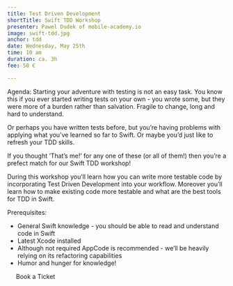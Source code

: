 ```yaml
---
title: Test Driven Development
shortTitle: Swift TDD Workshop
presenter: Pawel Dudek of mobile-academy.io
image: swift-tdd.jpg
anchor: tdd
date: Wednesday, May 25th
time: 10 am
duration: ca. 3h
fee: 50 €

---
```


<p>Agenda: Starting your adventure with testing is not an easy task. You know this if you ever started writing tests on your own - you wrote some, but they were more of a burden rather than salvation. Fragile to change, long and hard to understand. </p>

<p>Or perhaps you have written tests before, but you’re having problems with applying what you’ve learned so far to Swift. Or maybe you’d just like to refresh your TDD skills. </p>

<p>If you thought ‘That’s me!’ for any one of these (or all of them!) then you’re a prefect match for our Swift TDD workshop!</p>

<p>During this workshop you’ll learn how you can write more testable code by incorporating Test Driven Development into your workflow. Moreover you’ll learn how to make existing code more testable and what are the best tools for TDD in Swift.</p>

Prerequisites:
<ul><li>General Swift knowledge - you should be able to read and understand code in Swift</li>
<li>Latest Xcode installed</li>
<li>Although not required AppCode is recommended - we’ll be heavily relying on its refactoring capabilities</li>
<li>Humor and hunger for knowledge!</li>
</ul>

<div class="uk-text-center uk-width-large-1-1 uk-width-medium-1-2  uk-width-small-1-1 uk-margin-large-top">
		<a class="btn uk-button-large" style="padding:20px; text-decoration: none;" href="https://ti.to/uikonf/uikonf-2016/with/43kxerqjnkg" target="_blank">Book a Ticket</a>
</div>

